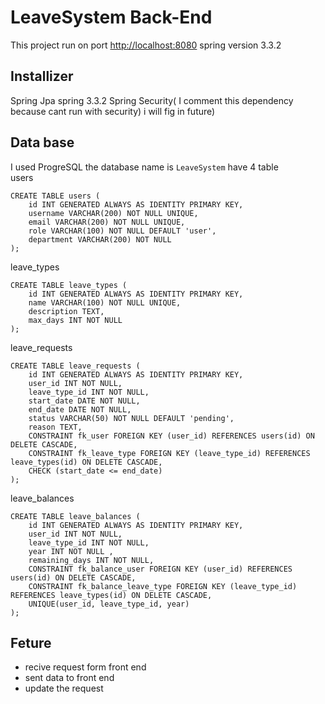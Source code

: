 # LeaveSystem Back-End
This project run on port [http://localhost:8080](http://localhost:8080/) spring version 3.3.2

## Installizer
Spring Jpa
spring 3.3.2
Spring Security( I comment this dependency because cant run with security) i will fig in future)

## Data base
I used ProgreSQL the database name is `LeaveSystem` have 4 table     
users
```
CREATE TABLE users (
    id INT GENERATED ALWAYS AS IDENTITY PRIMARY KEY,
    username VARCHAR(200) NOT NULL UNIQUE,
    email VARCHAR(200) NOT NULL UNIQUE,
    role VARCHAR(100) NOT NULL DEFAULT 'user',
    department VARCHAR(200) NOT NULL
);
```
leave_types
```
CREATE TABLE leave_types (
    id INT GENERATED ALWAYS AS IDENTITY PRIMARY KEY,
    name VARCHAR(100) NOT NULL UNIQUE,
    description TEXT,
    max_days INT NOT NULL
);
```

leave_requests
```
CREATE TABLE leave_requests (
    id INT GENERATED ALWAYS AS IDENTITY PRIMARY KEY,
    user_id INT NOT NULL,
    leave_type_id INT NOT NULL,
    start_date DATE NOT NULL,
    end_date DATE NOT NULL,
    status VARCHAR(50) NOT NULL DEFAULT 'pending',
    reason TEXT,
    CONSTRAINT fk_user FOREIGN KEY (user_id) REFERENCES users(id) ON DELETE CASCADE,
    CONSTRAINT fk_leave_type FOREIGN KEY (leave_type_id) REFERENCES leave_types(id) ON DELETE CASCADE,
    CHECK (start_date <= end_date)
);
```

leave_balances 
```
CREATE TABLE leave_balances (
    id INT GENERATED ALWAYS AS IDENTITY PRIMARY KEY,
    user_id INT NOT NULL,
    leave_type_id INT NOT NULL,
    year INT NOT NULL ,
    remaining_days INT NOT NULL,
    CONSTRAINT fk_balance_user FOREIGN KEY (user_id) REFERENCES users(id) ON DELETE CASCADE,
    CONSTRAINT fk_balance_leave_type FOREIGN KEY (leave_type_id) REFERENCES leave_types(id) ON DELETE CASCADE,
    UNIQUE(user_id, leave_type_id, year)
);
```

## Feture
- recive request form front end
- sent data to front end
- update the request

